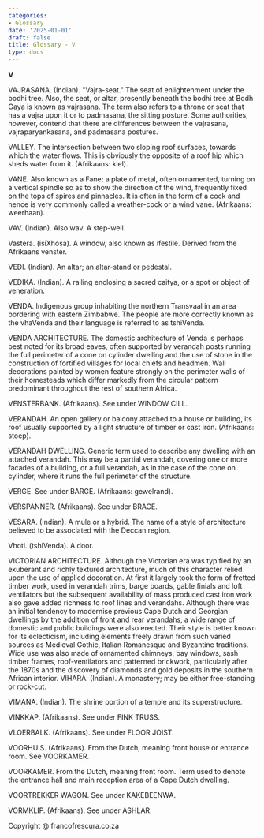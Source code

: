 ```yaml
---
categories:
- Glossary
date: '2025-01-01'
draft: false
title: Glossary - V
type: docs
---
```


**V**

VAJRASANA. (Indian). "Vajra-seat." The seat of enlightenment under the bodhi tree. Also, the seat, or altar, presently beneath the bodhi tree at Bodh Gaya is known as vajrasana. The term also refers to a throne or seat that has a vajra upon it or to padmasana, the sitting posture. Some authorities, however, contend that there are differences between the vajrasana, vajraparyankasana, and padmasana postures.

VALLEY. The intersection between two sloping roof surfaces, towards which the water flows. This is obviously the opposite of a roof hip which sheds water from it. (Afrikaans: kiel).

VANE. Also known as a Fane; a plate of metal, often ornamented, turning on a vertical spindle so as to show the direction of the wind, frequently fixed on the tops of spires and pinnacles. It is often in the form of a cock and hence is very commonly called a weather-cock or a wind vane. (Afrikaans: weerhaan).

VAV. (Indian). Also wav. A step-well.

Vastera. (isiXhosa). A window, also known as ifestile. Derived from the Afrikaans venster.

VEDI. (Indian). An altar; an altar-stand or pedestal.

VEDIKA. (Indian). A railing enclosing a sacred caitya, or a spot or object of veneration.

VENDA. Indigenous group inhabiting the northern Transvaal in an area bordering with eastern Zimbabwe. The people are more correctly known as the vhaVenda and their language is referred to as tshiVenda.

VENDA ARCHITECTURE. The domestic architecture of Venda is perhaps best noted for its broad eaves, often supported by verandah posts running the full perimeter of a cone on cylinder dwelling and the use of stone in the construction of fortified villages for local chiefs and headmen. Wall decorations painted by women feature strongly on the perimeter walls of their homesteads which differ markedly from the circular pattern predominant throughout the rest of southern Africa.

VENSTERBANK. (Afrikaans). See under WINDOW CILL.

VERANDAH. An open gallery or balcony attached to a house or building, its roof usually supported by a light structure of timber or cast iron. (Afrikaans: stoep).

VERANDAH DWELLING. Generic term used to describe any dwelling with an attached verandah. This may be a partial verandah, covering one or more facades of a building, or a full verandah, as in the case of the cone on cylinder, where it runs the full perimeter of the structure.

VERGE. See under BARGE. (Afrikaans: gewelrand).

VERSPANNER. (Afrikaans). See under BRACE.

VESARA. (Indian). A mule or a hybrid. The name of a style of architecture believed to be associated with the Deccan region.

Vhoti. (tshiVenda). A door.

VICTORIAN ARCHITECTURE. Although the Victorian era was typified by an exuberant and richly textured architecture, much of this character relied upon the use of applied decoration. At first it largely took the form of fretted timber work, used in verandah trims, barge boards, gable finials and loft ventilators but the subsequent availability of mass produced cast iron work also gave added richness to roof lines and verandahs. Although there was an initial tendency to modernise previous Cape Dutch and Georgian dwellings by the addition of front and rear verandahs, a wide range of domestic and public buildings were also erected. Their style is better known for its eclecticism, including elements freely drawn from such varied sources as Medieval Gothic, Italian Romanesque and Byzantine traditions. Wide use was also made of ornamented chimneys, bay windows, sash timber frames, roof-ventilators and patterned brickwork, particularly after the 1870s and the discovery of diamonds and gold deposits in the southern African interior. VIHARA. (Indian). A monastery; may be either free-standing or rock-cut.

VIMANA. (Indian). The shrine portion of a temple and its superstructure.

VINKKAP. (Afrikaans). See under FINK TRUSS.

VLOERBALK. (Afrikaans). See under FLOOR JOIST.

VOORHUIS. (Afrikaans). From the Dutch, meaning front house or entrance room. See VOORKAMER.

VOORKAMER. From the Dutch, meaning front room. Term used to denote the entrance hall and main reception area of a Cape Dutch dwelling.

VOORTREKKER WAGON. See under KAKEBEENWA.

VORMKLIP. (Afrikaans). See under ASHLAR.

Copyright @ francofrescura.co.za
